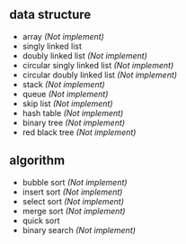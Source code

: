 ## data structure

* array *(Not implement)*
* singly linked list
* doubly linked list *(Not implement)*
* circular singly linked list *(Not implement)*
* circular doubly linked list *(Not implement)*
* stack *(Not implement)*
* queue *(Not implement)*
* skip list *(Not implement)*
* hash table *(Not implement)*
* binary tree *(Not implement)*
* red black tree *(Not implement)*

## algorithm

* bubble sort *(Not implement)*
* insert sort *(Not implement)*
* select sort *(Not implement)*
* merge sort *(Not implement)*
* quick sort
* binary search *(Not implement)*
